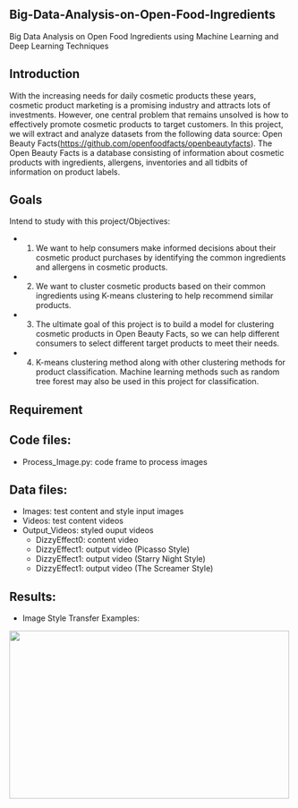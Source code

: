 ## Big-Data-Analysis-on-Open-Food-Ingredients
Big Data Analysis on Open Food Ingredients using Machine Learning and Deep Learning Techniques

## Introduction
With the increasing needs for daily cosmetic products these years, cosmetic product marketing is a promising industry and attracts lots of investments. However, one central problem that remains unsolved is how to effectively promote cosmetic products to target customers. In this project, we will extract and analyze datasets from the following data source: Open Beauty Facts(https://github.com/openfoodfacts/openbeautyfacts). The Open Beauty Facts is a database consisting of information about cosmetic products with ingredients, allergens, inventories and all tidbits of information on product labels.

## Goals
Intend to study with this project/Objectives:
- 1. We want to help consumers make informed decisions about their cosmetic product purchases by identifying the common ingredients and allergens in cosmetic products.
- 2. We want to cluster cosmetic products based on their common ingredients using K-means clustering to help recommend similar products.
- 3. The ultimate goal of this project is to build a model for clustering cosmetic products in Open Beauty Facts, so we can help different consumers to select different target products to meet their needs.
- 4. K-means clustering method along with other clustering methods for product classification. Machine learning methods such as random tree forest may also be used in this project for classification.

## Requirement





## Code files:
- Process_Image.py: code frame to process images

## Data files:
- Images: test content and style input images
- Videos: test content videos
- Output_Videos: styled ouput videos
  - DizzyEffect0: content video
  - DizzyEffect1: output video (Picasso Style)
  - DizzyEffect1: output video (Starry Night Style)
  - DizzyEffect1: output video (The Screamer Style)

## Results:
- Image Style Transfer Examples: 
<img src="" width="500" height="300">

